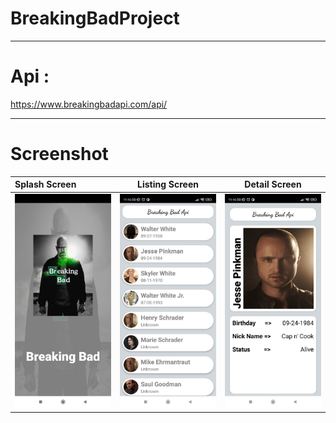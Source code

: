 # BreakingBadProject
--------------------------------------

# Api :
https://www.breakingbadapi.com/api/

--------------------------------------
# Screenshot

  Splash Screen  |Listing Screen            |  Detail Screen
:-------------------------|:-------------------------:|:-------------------------:
![](https://github.com/muhammedelsami/BreakingBadProject/blob/master/assets/3.jpeg)   |   ![](https://github.com/muhammedelsami/BreakingBadProject/blob/master/assets/2.jpeg)  |  ![](https://github.com/muhammedelsami/BreakingBadProject/blob/master/assets/1.jpeg)
